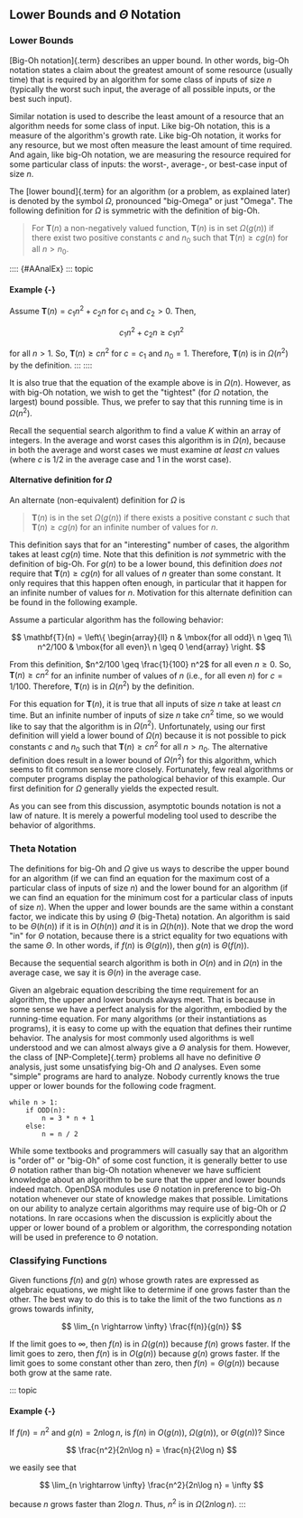 
## Lower Bounds and $\Theta$ Notation

### Lower Bounds

[Big-Oh notation]{.term} describes an upper
bound. In other words, big-Oh notation states a claim about the greatest
amount of some resource (usually time) that is required by an algorithm
for some class of inputs of size $n$ (typically the worst such input,
the average of all possible inputs, or the best such input).

Similar notation is used to describe the least amount of a resource that
an algorithm needs for some class of input. Like big-Oh notation, this
is a measure of the algorithm's growth rate. Like big-Oh notation, it
works for any resource, but we most often measure the least amount of
time required. And again, like big-Oh notation, we are measuring the
resource required for some particular class of inputs: the worst-,
average-, or best-case input of size $n$.

The [lower bound]{.term} for an algorithm (or a
problem, as explained later) is denoted by the symbol $\Omega$,
pronounced "big-Omega" or just "Omega". The following definition for
$\Omega$ is symmetric with the definition of big-Oh.

> For $\mathbf{T}(n)$ a non-negatively valued function, $\mathbf{T}(n)$
> is in set $\Omega(g(n))$ if there exist two positive constants $c$ and
> $n_0$ such that $\mathbf{T}(n) \geq c g(n)$ for all $n > n_0$.


:::: {#AAnalEx}
::: topic
#### Example {-}

Assume $\mathbf{T}(n) = c_1 n^2 + c_2 n$ for $c_1$ and $c_2 > 0$. Then,

$$
c_1 n^2 + c_2 n \geq c_1 n^2
$$

for all $n > 1$. So, $\mathbf{T}(n) \geq c n^2$ for $c = c_1$ and
$n_0 = 1$. Therefore, $\mathbf{T}(n)$ is in $\Omega(n^2)$ by the
definition.
:::
::::

It is also true that the equation of the example above is in
$\Omega(n)$. However, as with big-Oh notation, we wish to get the
"tightest" (for $\Omega$ notation, the largest) bound possible. Thus,
we prefer to say that this running time is in $\Omega(n^2)$.

Recall the sequential search algorithm to find a value $K$ within an
array of integers. In the average and worst cases this algorithm is in
$\Omega(n)$, because in both the average and worst cases we must examine
*at least* $cn$ values (where $c$ is 1/2 in the average case and 1 in
the worst case).

#### Alternative definition for $\Omega$

An alternate (non-equivalent) definition for $\Omega$ is

> $\mathbf{T}(n)$ is in the set $\Omega(g(n))$ if there exists a
> positive constant $c$ such that $\mathbf{T}(n) \geq c g(n)$ for an
> infinite number of values for $n$.

This definition says that for an "interesting" number of cases,
the algorithm takes at least $c g(n)$ time. Note that this
definition is *not* symmetric with the definition of big-Oh. For
$g(n)$ to be a lower bound, this definition *does not* require that
$\mathbf{T}(n) \geq c g(n)$ for all values of $n$ greater than some
constant. It only requires that this happen often enough, in
particular that it happen for an infinite number of values for $n$.
Motivation for this alternate definition can be found in the
following example.

Assume a particular algorithm has the following behavior:

$$
\mathbf{T}(n) = \left\{ \begin{array}{ll}
n  & \mbox{for all odd}\ n \geq 1\\
n^2/100 & \mbox{for all even}\ n \geq 0
\end{array}
\right.
$$

From this definition, $n^2/100 \geq \frac{1}{100} n^2$ for all even
$n \geq 0$. So, $\mathbf{T}(n) \geq c n^2$ for an infinite number of
values of $n$ (i.e., for all even $n$) for $c = 1/100$. Therefore,
$\mathbf{T}(n)$ is in $\Omega(n^2)$ by the definition.

For this equation for $\mathbf{T}(n)$, it is true that all inputs of
size $n$ take at least $cn$ time. But an infinite number of inputs
of size $n$ take $cn^2$ time, so we would like to say that the
algorithm is in $\Omega(n^2)$. Unfortunately, using our first
definition will yield a lower bound of $\Omega(n)$ because it is not
possible to pick constants $c$ and $n_0$ such that
$\mathbf{T}(n) \geq c n^2$ for all $n>n_0$. The alternative
definition does result in a lower bound of $\Omega(n^2)$ for this
algorithm, which seems to fit common sense more closely.
Fortunately, few real algorithms or computer programs display the
pathological behavior of this example. Our first definition for
$\Omega$ generally yields the expected result.

As you can see from this discussion, asymptotic bounds notation is
not a law of nature. It is merely a powerful modeling tool used to
describe the behavior of algorithms.

### Theta Notation

The definitions for big-Oh and $\Omega$ give us ways to describe the
upper bound for an algorithm (if we can find an equation for the maximum
cost of a particular class of inputs of size $n$) and the lower bound
for an algorithm (if we can find an equation for the minimum cost for a
particular class of inputs of size $n$). When the upper and lower bounds
are the same within a constant factor, we indicate this by using
$\Theta$ (big-Theta) notation. An algorithm is said to be $\Theta(h(n))$
if it is in $O(h(n))$ *and* it is in $\Omega(h(n))$. Note that we drop
the word "in" for $\Theta$ notation, because there is a strict
equality for two equations with the same $\Theta$. In other words, if
$f(n)$ is $\Theta(g(n))$, then $g(n)$ is $\Theta(f(n))$.

Because the sequential search algorithm is both in $O(n)$ and in
$\Omega(n)$ in the average case, we say it is $\Theta(n)$ in the average
case.

Given an algebraic equation describing the time requirement for an
algorithm, the upper and lower bounds always meet. That is because in
some sense we have a perfect analysis for the algorithm, embodied by the
running-time equation. For many algorithms (or their instantiations as
programs), it is easy to come up with the equation that defines their
runtime behavior. The analysis for most commonly used algorithms is well
understood and we can almost always give a $\Theta$ analysis for them.
However, the class of
[NP-Complete]{.term}
problems all have no definitive $\Theta$ analysis, just some
unsatisfying big-Oh and $\Omega$ analyses. Even some "simple" programs
are hard to analyze. Nobody currently knows the true upper or lower
bounds for the following code fragment.

    while n > 1:
        if ODD(n):
            n = 3 * n + 1
        else:
            n = n / 2

While some textbooks and programmers will casually say that an algorithm
is "order of" or "big-Oh" of some cost function, it is generally
better to use $\Theta$ notation rather than big-Oh notation whenever we
have sufficient knowledge about an algorithm to be sure that the upper
and lower bounds indeed match. OpenDSA modules use $\Theta$ notation in
preference to big-Oh notation whenever our state of knowledge makes that
possible. Limitations on our ability to analyze certain algorithms may
require use of big-Oh or $\Omega$ notations. In rare occasions when the
discussion is explicitly about the upper or lower bound of a problem or
algorithm, the corresponding notation will be used in preference to
$\Theta$ notation.

### Classifying Functions

Given functions $f(n)$ and $g(n)$ whose growth rates are expressed as
algebraic equations, we might like to determine if one grows faster than
the other. The best way to do this is to take the limit of the two
functions as $n$ grows towards infinity,

$$
\lim_{n \rightarrow \infty} \frac{f(n)}{g(n)}
$$

If the limit goes to $\infty$, then $f(n)$ is in $\Omega(g(n))$ because
$f(n)$ grows faster. If the limit goes to zero, then $f(n)$ is in
$O(g(n))$ because $g(n)$ grows faster. If the limit goes to some
constant other than zero, then $f(n) = \Theta(g(n))$ because both grow
at the same rate.

::: topic
#### Example {-}

If $f(n) = n^2$ and $g(n) = 2n\log n$, is $f(n)$ in $O(g(n))$,
$\Omega(g(n))$, or $\Theta(g(n))$? Since

$$
\frac{n^2}{2n\log n} = \frac{n}{2\log n}
$$

we easily see that

$$
\lim_{n \rightarrow \infty} \frac{n^2}{2n\log n} = \infty
$$

because $n$ grows faster than $2\log n$. Thus, $n^2$ is in
$\Omega(2n\log n)$.
:::

<inlineav id="LowerBoundCON" src="AlgAnal/LowerBoundCON.js" name="Lower Bounds visualization" links="AlgAnal/LowerBoundCON.css"/>

